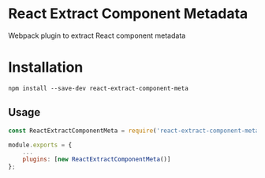 # React Extract Component Metadata
Webpack plugin to extract React component metadata

# Installation

```
npm install --save-dev react-extract-component-meta
```

## Usage

```Javascript
const ReactExtractComponentMeta = require('react-extract-component-meta');

module.exports = {
    ...    
    plugins: [new ReactExtractComponentMeta()]
};
```